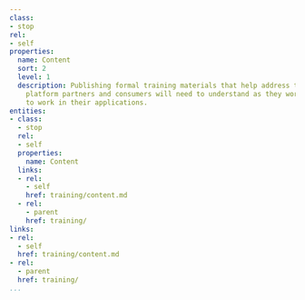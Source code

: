 ```yaml
---
class:
- stop
rel:
- self
properties:
  name: Content
  sort: 2
  level: 1
  description: Publishing formal training materials that help address the areas that
    platform partners and consumers will need to understand as they work to put resources
    to work in their applications.
entities:
- class:
  - stop
  rel:
  - self
  properties:
    name: Content
  links:
  - rel:
    - self
    href: training/content.md
  - rel:
    - parent
    href: training/
links:
- rel:
  - self
  href: training/content.md
- rel:
  - parent
  href: training/
...
```

